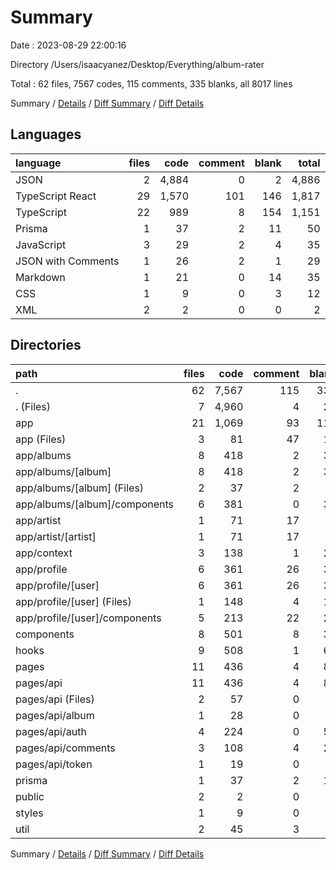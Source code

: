 # Summary

Date : 2023-08-29 22:00:16

Directory /Users/isaacyanez/Desktop/Everything/album-rater

Total : 62 files,  7567 codes, 115 comments, 335 blanks, all 8017 lines

Summary / [Details](details.md) / [Diff Summary](diff.md) / [Diff Details](diff-details.md)

## Languages
| language | files | code | comment | blank | total |
| :--- | ---: | ---: | ---: | ---: | ---: |
| JSON | 2 | 4,884 | 0 | 2 | 4,886 |
| TypeScript React | 29 | 1,570 | 101 | 146 | 1,817 |
| TypeScript | 22 | 989 | 8 | 154 | 1,151 |
| Prisma | 1 | 37 | 2 | 11 | 50 |
| JavaScript | 3 | 29 | 2 | 4 | 35 |
| JSON with Comments | 1 | 26 | 2 | 1 | 29 |
| Markdown | 1 | 21 | 0 | 14 | 35 |
| CSS | 1 | 9 | 0 | 3 | 12 |
| XML | 2 | 2 | 0 | 0 | 2 |

## Directories
| path | files | code | comment | blank | total |
| :--- | ---: | ---: | ---: | ---: | ---: |
| . | 62 | 7,567 | 115 | 335 | 8,017 |
| . (Files) | 7 | 4,960 | 4 | 21 | 4,985 |
| app | 21 | 1,069 | 93 | 116 | 1,278 |
| app (Files) | 3 | 81 | 47 | 11 | 139 |
| app/albums | 8 | 418 | 2 | 37 | 457 |
| app/albums/[album] | 8 | 418 | 2 | 37 | 457 |
| app/albums/[album] (Files) | 2 | 37 | 2 | 6 | 45 |
| app/albums/[album]/components | 6 | 381 | 0 | 31 | 412 |
| app/artist | 1 | 71 | 17 | 4 | 92 |
| app/artist/[artist] | 1 | 71 | 17 | 4 | 92 |
| app/context | 3 | 138 | 1 | 26 | 165 |
| app/profile | 6 | 361 | 26 | 38 | 425 |
| app/profile/[user] | 6 | 361 | 26 | 38 | 425 |
| app/profile/[user] (Files) | 1 | 148 | 4 | 10 | 162 |
| app/profile/[user]/components | 5 | 213 | 22 | 28 | 263 |
| components | 8 | 501 | 8 | 30 | 539 |
| hooks | 9 | 508 | 1 | 60 | 569 |
| pages | 11 | 436 | 4 | 89 | 529 |
| pages/api | 11 | 436 | 4 | 89 | 529 |
| pages/api (Files) | 2 | 57 | 0 | 4 | 61 |
| pages/api/album | 1 | 28 | 0 | 4 | 32 |
| pages/api/auth | 4 | 224 | 0 | 55 | 279 |
| pages/api/comments | 3 | 108 | 4 | 24 | 136 |
| pages/api/token | 1 | 19 | 0 | 2 | 21 |
| prisma | 1 | 37 | 2 | 11 | 50 |
| public | 2 | 2 | 0 | 0 | 2 |
| styles | 1 | 9 | 0 | 3 | 12 |
| util | 2 | 45 | 3 | 5 | 53 |

Summary / [Details](details.md) / [Diff Summary](diff.md) / [Diff Details](diff-details.md)